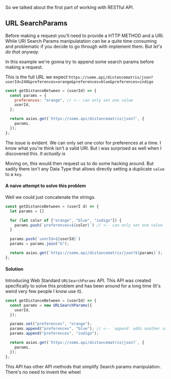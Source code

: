 So we talked about the first part of working with RESTful API.

## URL SearchParams

Before making a request you'll need to provide a HTTP METHOD and a URI. While URI Search Params manipulatation can be a quite time consuming and problematic if you decide to go through with implement them. But _let's do that anyway._

In this example we're gonna try to append some search params before making a request.

This is the full URL we expect
`https://some.api/distancematrix/json?userId=240&preferences=orange&preferences=blue&preferences=indigo`

```js
const getDistanceBetween = (userId) => {
  const params = {
    preferences: "orange", // <-- can only set one value
    userId,
  };

  return axios.get(`https://some.api/distancematrix/json?`, {
    params,
  });
};
```

The issue is evident. We can only set one color for preferences at a time. I know what you're think isn't a valid URI. But i was surprised as well when I discovered this. _It actually is_

Moving on, this would then request us to do some hacking around. But sadily there isn't any Data Type that allows directly setting a duplicate `value` to a `key`.

#### A naive attempt to solve this problem

Well we could just concatenate the strings.

```js
const getDistanceBetween = (userI d) => {
  let params = []

  for (let color of ["orange", "blue", "indigo"]) {
    params.push(`preferences=${color}`) // <-- can only set one value
  }

  params.push(`userId=${userId}`)
  params = params.join("&");

  return axios.get(`https://some.api/distancematrix/json?${params}`);
};
```

#### Solution

Introducing Web Standard `URLSearchParams` API. This API was created specifically to solve this problem and has been around for a long time (It's weird very few people I know use it).

```js
const getDistanceBetween = (userId) => {
  const params = new URLSearchParams({
    userId,
  });

  params.set("preferences", "orange");
  params.append("preferences", "blue"); // <-- `append` adds another value
  params.append("preferences", "indigo");

  return axios.get(`https://some.api/distancematrix/json?`, {
    params,
  });
};
```

This API has other API methods that simplify Search params manipulation. There's no need to invent the wheel
